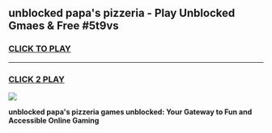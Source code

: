 
## unblocked papa's pizzeria - Play Unblocked Gmaes & Free #5t9vs
<h3>
<a href="https://news.freeplayer.one?title=unblocked_papa's_pizzeria&ref=26F">CLICK TO PLAY</a></h3>
<hr>

<h3>
<a href="https://news.freeplayer.one?title=unblocked_papa's_pizzeria&ref=26F">CLICK 2 PLAY</a>
  
</h3>

<a href="https://news.freeplayer.one?title=unblocked_papa's_pizzeria&ref=26F/"><img src="https://clearcache.store/games.png"></a>


**unblocked papa's pizzeria games unblocked: Your Gateway to Fun and Accessible Online Gaming**
